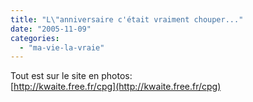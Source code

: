 ```yaml
---
title: "L\"anniversaire c'était vraiment chouper..."
date: "2005-11-09"
categories: 
  - "ma-vie-la-vraie"
---
```


  
Tout est sur le site en photos:  
[http://kwaite.free.fr/cpg](http://kwaite.free.fr/cpg)
